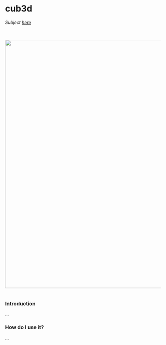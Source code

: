 # cub3d
_Subject [here](https://drive.google.com/file/d/1ifDafCRmOW-pv2krey--cKXxQiQG2k9k/view?usp=sharing)_

<p align="center"> 
  <br><br>
<img  width="800" src="../assets/screenshot.png">
  <br><br>
</p>


### Introduction
...

### How do I use it?
...
